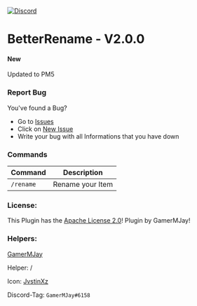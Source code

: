 [![Discord](https://img.shields.io/badge/chat-on%20discord-7289da.svg)](https://discord.gg/RuF5gxRNfQ)
# BetterRename - V2.0.0  

#### New
Updated to PM5

### Report Bug
You've found a Bug?
- Go to [Issues](https://github.com/GamerMJay/BetterRename/issues)
- Click on [New Issue](https://github.com/GamerMJay/BetterRename/issues/new/choose)
- Write your bug with all Informations that you have down

### Commands
|**Command**|**Description**|
|-----------|---------------|
|`/rename`|Rename your Item|

### License:
This Plugin has the [Apache License 2.0](/LICENSE)! Plugin by GamerMJay!

### Helpers:
[GamerMJay](https://github.com/GamerMJay)

Helper: /

Icon: [JvstinXz](https://github.com/JvstinXz)

Discord-Tag: `GamerMJay#6158`
